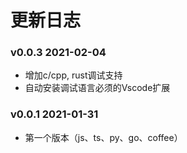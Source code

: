 # 更新日志

### v0.0.3 2021-02-04
- 增加c/cpp, rust调试支持
- 自动安装调试语言必须的Vscode扩展

### v0.0.1 2021-01-31
- 第一个版本（js、ts、py、go、coffee）
